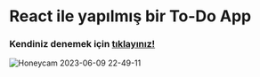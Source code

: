 # React ile yapılmış bir To-Do App
### Kendiniz denemek için  [tıklayınız!](https://1neslihan.github.io/todoApp/)
![Honeycam 2023-06-09 22-49-11](https://github.com/1neslihan/UpSchool-FullStack-Development-Bootcamp/assets/30401423/b0654def-f5f6-4cab-9b23-5a14abce6cdd)
